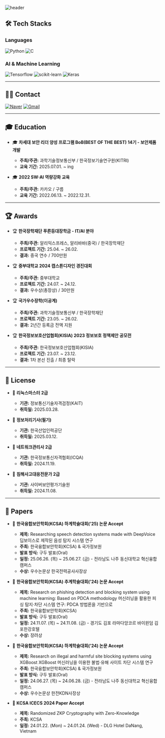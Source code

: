 ![header](https://capsule-render.vercel.app/api?type=waving&color=auto&height=300&section=header&text=JINHO's%20GITHUB&fontSize=90&animation=fadeIn&fontAlignY=38&desc=진호의%20깃허브&descAlignY=51&descAlign=62)

## 🛠️ Tech Stacks  

### **Languages**  
![Python](https://img.shields.io/badge/Python-3776AB?style=flat-square&logo=Python&logoColor=white)
![C](https://img.shields.io/badge/C-A8B9CC?style=flat-square&logo=C&logoColor=white)


### **AI & Machine Learning**  
![Tensorflow](https://img.shields.io/badge/Tensorflow-FF6F00?style=flat-square&logo=Tensorflow&logoColor=white)
![scikit-learn](https://img.shields.io/badge/scikit--learn-F7931E?style=flat-square&logo=scikit-learn&logoColor=white)
![Keras](https://img.shields.io/badge/Keras-D00000?style=flat-square&logo=Keras&logoColor=white)

---

## 🧑‍💻 Contact   
  [![Naver](https://img.shields.io/badge/Naver-03C75A?style=flat-square&logo=Naver&logoColor=white)](mailto:wlsgh0062@naver.com)  [![Gmail](https://img.shields.io/badge/Gmail-EA4335?style=flat-square&logo=Gmail&logoColor=white)](mailto:qqpp0602@gmail.com)

---

## 🎓 Education  

- 🎓 **차세대 보안 리더 양성 프로그램 BoB(BEST OF THE BEST) 14기 - 보안제품개발**  
  - **주최/주관:** 과학기술정보통신부 / 한국정보기술연구원(KITRI)
  - **교육 기간:** 2025.07.01. ~ ing 

- 🎓 **2022 SW⋅AI 역량강화 교육**  
  - **주최/주관:** 카카오 / 구름  
  - **교육 기간:** 2022.06.13. ~ 2022.12.31.  

---

## 🏆 Awards

- 🏆 **한국장학재단 푸른등대장학금 - IT/AI 분야**  
  - **주최/주관:** 알리익스프레스, 알리바바(중국) / 한국장학재단   
  - **프로젝트 기간:** 25.04. ~ 26.02.
  - **결과:**  중국 연수 / 700만원 

- 🏆 **중부대학교 2024 캡스톤디자인 경진대회**  
  - **주최/주관:** 중부대학교    
  - **프로젝트 기간:** 24.07. ~ 24.12.
  - **결과:**  우수상(총장상) / 30만원  

- 🏆 **국가우수장학(이공계)**  
  - **주최/주관:** 과학기술정보통신부 / 한국장학재단    
  - **프로젝트 기간:** 23.05. ~ 26.02.
  - **결과:** 2년간 등록금 전액 지원

- 🏆 **한국정보보호산업협회(KISIA) 2023 정보보호 정책제안 공모전**  
  - **주최/주관:** 한국정보보호산업협회(KISIA)    
  - **프로젝트 기간:** 23.07. ~ 23.12.
  - **결과:**  1차 본선 진출 / 최종 탈락  

---

## 🪪 License

- 🪪 **리눅스마스터 2급**  
  - **기관:** 정보통신기술자격검정(KAIT)  
  - **취득일:** 2025.03.28. 

- 🪪 **정보처리기사(필기)**  
  - **기관:** 한국산업인력공단  
  - **취득일:** 2025.03.12. 

- 🪪 **네트워크관리사 2급**  
  - **기관:** 한국정보통신자격협회(ICQA)  
  - **취득일:** 2024.11.19. 

- 🪪 **침해사고대응전문가 2급**  
  - **기관:** 사이버보안평가기술원  
  - **취득일:** 2024.11.08. 

---

## 📝 Papers  

- 📄 **한국융합보안학회(KCSA) 하계학술대회('25) 논문 Accept**  
  - **제목:** Researching speech detection systems made with DeepVoice 딥보이스로 제작된 음성 탐지 시스템 연구  
  - **주최:** 한국융합보안학회(KCSA) & 국가정보원  
  - **발표 방식:** 구두 발표(Oral)  
  - **일정:** 25.06.26. (목) ~ 25.06.27. (금) - 전라남도 나주 동신대학교 혁신융합캠퍼스  
  - **수상:** 우수논문상 한국전력공사사장상  
 
- 📄 **한국융합보안학회(KCSA) 추계학술대회('24) 논문 Accept**  
  - **제목:** Research on phishing detection and blocking system using machine learning: Based on PDCA methodology 머신러닝을 활용한 피싱 탐지⋅차단 시스템 연구: PDCA 방법론을 기반으로  
  - **주최:** 한국융합보안학회(KCSA)  
  - **발표 방식:** 구두 발표(Oral)  
  - **일정:** 24.11.07. (목) ~ 24.11.08. (금) - 경기도 김포 라마다앙코르 바이윈덤 김포한강호텔	 
  - **수상:** 장려상 
 
- 📄 **한국융합보안학회(KCSA) 하계학술대회('24) 논문 Accept**  
  - **제목:** Research on illegal and harmful site blocking systems using XGBoost XGBoost 머신러닝을 이용한 불법⋅유해 사이트 차단 시스템 연구  
  - **주최:** 한국융합보안학회(KCSA) & 국가정보원    
  - **발표 방식:** 구두 발표(Oral)  
  - **일정:** 24.06.27. (목) ~ 24.06.28. (금) - 전라남도 나주 동신대학교 혁신융합캠퍼스
  - **수상:** 우수논문상 한전KDN사장상
 
- 📄 **KCSA ICECS 2024 Paper Accept**  
  - **제목:** Randomized ZKP Cryptography with Zero-Knowledge  
  - **주최:** KCSA  
  - **일정:** 24.01.22. (Mon) ~ 24.01.24. (Wed) - DLG Hotel DaNang, Vietnam